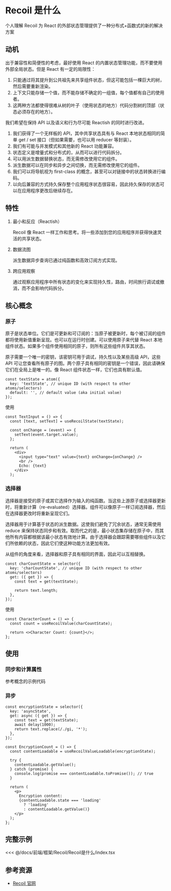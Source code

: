 # Recoil 是什么

个人理解 Recoil 为 React 的外部状态管理提供了一种分布式+函数式的新的解决方案

## 动机

出于兼容性和简便性的考虑，最好使用 React 的内置状态管理功能，而不要使用外部全局状态。但是 React 有一定的局限性：

1. 只能通过将其提升到公共祖先来共享组件状态，但这可能包括一棵巨大的树，然后需要重新渲染。
2. 上下文只能存储一个值，而不能存储不确定的一组值，每个值都有自己的使用者。
3. 这两种方法都使得很难从树的叶子（使用状态的地方）代码分割树的顶部（状态必须存在的地方）。

我们希望在保持 API 以及语义和行为尽可能 Reactish 的同时进行改进。

1. 我们获得了一个无样板的 API，其中共享状态具有与 React 本地状态相同的简单 get / set 接口（但如果需要，也可以用 reducer 等封装）。
2. 我们有可能与并发模式和其他新的 React 功能兼容。
3. 状态定义是增量式和分布式的，从而可以进行代码拆分。
4. 可以用派生数据替换状态，而无需修改使用它的组件。
5. 派生数据可以在同步和异步之间切换，而无需修改使用它的组件。
6. 我们可以将导航视为 first-class 的概念，甚至可以对链接中的状态转换进行编码。
7. 以向后兼容的方式持久保存整个应用程序状态很容易，因此持久保存的状态可以在应用程序更改后继续存在。

## 特性

1. 最小和反应（Reactish）

   Recoil 像 React 一样工作和思考。将一些添加到您的应用程序并获得快速灵活的共享状态。

2. 数据流图

   派生数据异步查询已通过纯函数和高效订阅方式实现。

3. 跨应用观察

   通过观察应用程序中所有状态的变化来实现持久性，路由，时间旅行调试或撤消，而不会影响代码拆分。

## 核心概念

### 原子

原子是状态单位。它们是可更新和可订阅的：当原子被更新时，每个被订阅的组件都将使用新值重新呈现。也可以在运行时创建。可以使用原子来代替 React 本地组件状态。如果多个组件使用相同的原子，则所有这些组件共享其状态。

原子需要一个唯一的密钥，该密钥可用于调试，持久性以及某些高级 API，这些 API 可让您查看所有原子的图。两个原子具有相同的密钥是一个错误，因此请确保它们在全局上是唯一的。像 React 组件状态一样，它们也具有默认值。

```tsx
const textState = atom({
  key: 'textState', // unique ID (with respect to other atoms/selectors)
  default: '', // default value (aka initial value)
});
```

使用

```tsx
const TextInput = () => {
  const [text, setText] = useRecoilState(textState);

  const onChange = (event) => {
    setText(event.target.value);
  };

  return (
    <div>
      <input type="text" value={text} onChange={onChange} />
      <br />
      Echo: {text}
    </div>
  );
```

### 选择器

选择器是接受的原子或其它选择作为输入的纯函数。当这些上游原子或选择器更新时，将重新计算（re-evaluated）选择器。组件可以像原子一样订阅选择器，然后在选择器更改时将重新呈现它们。

选择器用于计算基于状态的派生数据。这使我们避免了冗余状态，通常无需使用 reduce 来保持状态同步和有效。取而代之的是，最小状态集存储在原子中，而其他所有内容都根据该最小状态有效地计算。由于选择器会跟踪需要哪些组件以及它们所依赖的状态，因此它们使这种功能方法更加有效。

从组件的角度来看，选择器和原子具有相同的界面，因此可以互相替换。

```tsx
const charCountState = selector({
  key: 'charCountState', // unique ID (with respect to other atoms/selectors)
  get: ({ get }) => {
    const text = get(textState);

    return text.length;
  },
});
```

使用

```tsx
const CharacterCount = () => {
  const count = useRecoilValue(charCountState);

  return <>Character Count: {count}</>;
};
```

## 使用

### 同步和计算属性

参考概念的示例代码

### 异步

```tsx
const encryptionState = selector({
  key: 'asyncState',
  get: async ({ get }) => {
    const text = get(textState);
    await delay(1000);
    return text.replace(/./gi, '*');
  },
});

const EncryptionCount = () => {
  const contentLoadable = useRecoilValueLoadable(encryptionState);

  try {
    contentLoadable.getValue();
  } catch (promise) {
    console.log(promise === contentLoadable.toPromise()); // true
  }

  return (
    <p>
      Encryption content:
      {contentLoadable.state === 'loading'
        ? 'loading'
        : contentLoadable.getValue()}
    </p>
  );
};
```

## 完整示例

<!-- prettier-ignore -->
<<< @/docs/前端/框架/Recoil/Recoil是什么/index.tsx

<Visual relative="./index.html" />

## 参考资源

- [Recoil 官网](https://recoiljs.org/docs/introduction/installation)
